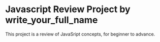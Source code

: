 # Javascript Review Project by write_your_full_name
This project is a review of JavaSript concepts, for beginner to advance.